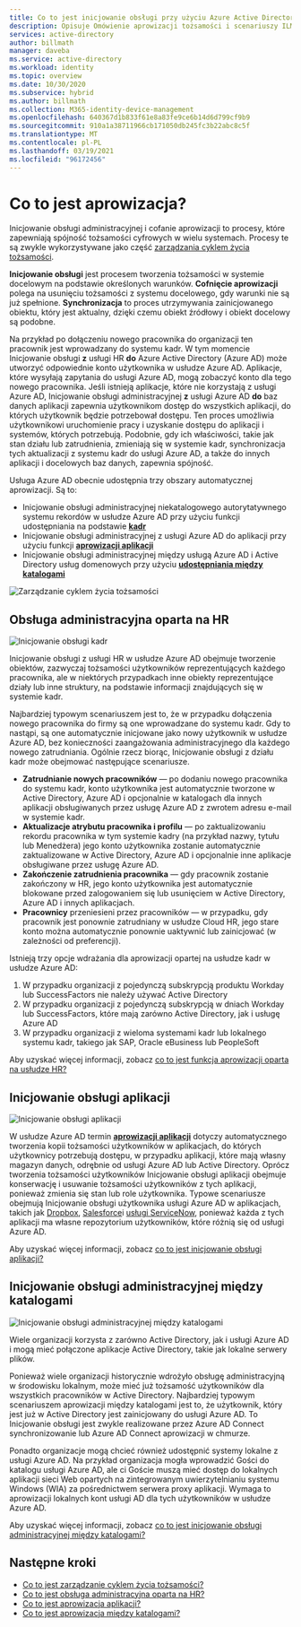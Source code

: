 ```yaml
---
title: Co to jest inicjowanie obsługi przy użyciu Azure Active Directory? | Microsoft Docs
description: Opisuje Omówienie aprowizacji tożsamości i scenariuszy ILM.
services: active-directory
author: billmath
manager: daveba
ms.service: active-directory
ms.workload: identity
ms.topic: overview
ms.date: 10/30/2020
ms.subservice: hybrid
ms.author: billmath
ms.collection: M365-identity-device-management
ms.openlocfilehash: 640367d1b833f61e8a83fe9ce6b14d6d799cf9b9
ms.sourcegitcommit: 910a1a38711966cb171050db245fc3b22abc8c5f
ms.translationtype: MT
ms.contentlocale: pl-PL
ms.lasthandoff: 03/19/2021
ms.locfileid: "96172456"
---
```

# <a name="what-is-provisioning"></a>Co to jest aprowizacja?

Inicjowanie obsługi administracyjnej i cofanie aprowizacji to procesy, które zapewniają spójność tożsamości cyfrowych w wielu systemach.  Procesy te są zwykle wykorzystywane jako część [zarządzania cyklem życia tożsamości](what-is-identity-lifecycle-management.md).

**Inicjowanie obsługi** jest procesem tworzenia tożsamości w systemie docelowym na podstawie określonych warunków.  **Cofnięcie aprowizacji** polega na usunięciu tożsamości z systemu docelowego, gdy warunki nie są już spełnione. **Synchronizacja** to proces utrzymywania zainicjowanego obiektu, który jest aktualny, dzięki czemu obiekt źródłowy i obiekt docelowy są podobne.

Na przykład po dołączeniu nowego pracownika do organizacji ten pracownik jest wprowadzany do systemu kadr.  W tym momencie Inicjowanie obsługi **z** usługi HR **do** Azure Active Directory (Azure AD) może utworzyć odpowiednie konto użytkownika w usłudze Azure AD. Aplikacje, które wysyłają zapytania do usługi Azure AD, mogą zobaczyć konto dla tego nowego pracownika.  Jeśli istnieją aplikacje, które nie korzystają z usługi Azure AD, Inicjowanie obsługi administracyjnej **z** usługi Azure AD **do** baz danych aplikacji zapewnia użytkownikom dostęp do wszystkich aplikacji, do których użytkownik będzie potrzebował dostępu.  Ten proces umożliwia użytkownikowi uruchomienie pracy i uzyskanie dostępu do aplikacji i systemów, których potrzebują.  Podobnie, gdy ich właściwości, takie jak stan działu lub zatrudnienia, zmieniają się w systemie kadr, synchronizacja tych aktualizacji z systemu kadr do usługi Azure AD, a także do innych aplikacji i docelowych baz danych, zapewnia spójność.

Usługa Azure AD obecnie udostępnia trzy obszary automatycznej aprowizacji.  Są to:  

- Inicjowanie obsługi administracyjnej niekatalogowego autorytatywnego systemu rekordów w usłudze Azure AD przy użyciu funkcji udostępniania na podstawie **[kadr](#hr-driven-provisioning)**  
- Inicjowanie obsługi administracyjnej z usługi Azure AD do aplikacji przy użyciu funkcji **[aprowizacji aplikacji](#app-provisioning)**  
- Inicjowanie obsługi administracyjnej między usługą Azure AD i Active Directory usług domenowych przy użyciu **[udostępniania między katalogami](#inter-directory-provisioning)** 

![Zarządzanie cyklem życia tożsamości](media/what-is-provisioning/provisioning.png)

## <a name="hr-driven-provisioning"></a>Obsługa administracyjna oparta na HR

![Inicjowanie obsługi kadr](media/what-is-provisioning/cloud-2a.png)

Inicjowanie obsługi z usługi HR w usłudze Azure AD obejmuje tworzenie obiektów, zazwyczaj tożsamości użytkowników reprezentujących każdego pracownika, ale w niektórych przypadkach inne obiekty reprezentujące działy lub inne struktury, na podstawie informacji znajdujących się w systemie kadr.  

Najbardziej typowym scenariuszem jest to, że w przypadku dołączenia nowego pracownika do firmy są one wprowadzane do systemu kadr.  Gdy to nastąpi, są one automatycznie inicjowane jako nowy użytkownik w usłudze Azure AD, bez konieczności zaangażowania administracyjnego dla każdego nowego zatrudniania.  Ogólnie rzecz biorąc, Inicjowanie obsługi z działu kadr może obejmować następujące scenariusze.

- **Zatrudnianie nowych pracowników** — po dodaniu nowego pracownika do systemu kadr, konto użytkownika jest automatycznie tworzone w Active Directory, Azure AD i opcjonalnie w katalogach dla innych aplikacji obsługiwanych przez usługę Azure AD z zwrotem adresu e-mail w systemie kadr.
- **Aktualizacje atrybutu pracownika i profilu** — po zaktualizowaniu rekordu pracownika w tym systemie kadry (na przykład nazwy, tytułu lub Menedżera) jego konto użytkownika zostanie automatycznie zaktualizowane w Active Directory, Azure AD i opcjonalnie inne aplikacje obsługiwane przez usługę Azure AD.
- **Zakończenie zatrudnienia pracownika** — gdy pracownik zostanie zakończony w HR, jego konto użytkownika jest automatycznie blokowane przed zalogowaniem się lub usunięciem w Active Directory, Azure AD i innych aplikacjach.
- **Pracownicy** przeniesieni przez pracowników — w przypadku, gdy pracownik jest ponownie zatrudniany w usłudze Cloud HR, jego stare konto można automatycznie ponownie uaktywnić lub zainicjować (w zależności od preferencji).

Istnieją trzy opcje wdrażania dla aprowizacji opartej na usłudze kadr w usłudze Azure AD:

1. W przypadku organizacji z pojedynczą subskrypcją produktu Workday lub SuccessFactors nie należy używać Active Directory
1. W przypadku organizacji z pojedynczą subskrypcją w dniach Workday lub SuccessFactors, które mają zarówno Active Directory, jak i usługę Azure AD
1. W przypadku organizacji z wieloma systemami kadr lub lokalnego systemu kadr, takiego jak SAP, Oracle eBusiness lub PeopleSoft

Aby uzyskać więcej informacji, zobacz [co to jest funkcja aprowizacji oparta na usłudze HR?](what-is-hr-driven-provisioning.md)

## <a name="app-provisioning"></a>Inicjowanie obsługi aplikacji

![Inicjowanie obsługi aplikacji](media/what-is-provisioning/cloud-3b.png)

W usłudze Azure AD termin **[aprowizacji aplikacji](../app-provisioning/user-provisioning.md)** dotyczy automatycznego tworzenia kopii tożsamości użytkowników w aplikacjach, do których użytkownicy potrzebują dostępu, w przypadku aplikacji, które mają własny magazyn danych, odrębnie od usługi Azure AD lub Active Directory. Oprócz tworzenia tożsamości użytkowników Inicjowanie obsługi aplikacji obejmuje konserwację i usuwanie tożsamości użytkowników z tych aplikacji, ponieważ zmienia się stan lub role użytkownika. Typowe scenariusze obejmują Inicjowanie obsługi użytkownika usługi Azure AD w aplikacjach, takich jak [Dropbox](../saas-apps/dropboxforbusiness-provisioning-tutorial.md), [Salesforce](../saas-apps/salesforce-provisioning-tutorial.md)i [usługi ServiceNow](../saas-apps/servicenow-provisioning-tutorial.md), ponieważ każda z tych aplikacji ma własne repozytorium użytkowników, które różnią się od usługi Azure AD.

Aby uzyskać więcej informacji, zobacz [co to jest inicjowanie obsługi aplikacji?](what-is-app-provisioning.md)

## <a name="inter-directory-provisioning"></a>Inicjowanie obsługi administracyjnej między katalogami

![Inicjowanie obsługi administracyjnej między katalogami](media/what-is-provisioning/cloud-4a.png)

Wiele organizacji korzysta z zarówno Active Directory, jak i usługi Azure AD i mogą mieć połączone aplikacje Active Directory, takie jak lokalne serwery plików.

Ponieważ wiele organizacji historycznie wdrożyło obsługę administracyjną w środowisku lokalnym, może mieć już tożsamość użytkowników dla wszystkich pracowników w Active Directory.   Najbardziej typowym scenariuszem aprowizacji między katalogami jest to, że użytkownik, który jest już w Active Directory jest zainicjowany do usługi Azure AD.  To Inicjowanie obsługi jest zwykle realizowane przez Azure AD Connect synchronizowanie lub Azure AD Connect aprowizacji w chmurze. 

Ponadto organizacje mogą chcieć również udostępnić systemy lokalne z usługi Azure AD.  Na przykład organizacja mogła wprowadzić Gości do katalogu usługi Azure AD, ale ci Goście muszą mieć dostęp do lokalnych aplikacji sieci Web opartych na zintegrowanym uwierzytelnianiu systemu Windows (WIA) za pośrednictwem serwera proxy aplikacji.  Wymaga to aprowizacji lokalnych kont usługi AD dla tych użytkowników w usłudze Azure AD.

Aby uzyskać więcej informacji, zobacz [co to jest inicjowanie obsługi administracyjnej między katalogami?](what-is-inter-directory-provisioning.md)

 
## <a name="next-steps"></a>Następne kroki 
- [Co to jest zarządzanie cyklem życia tożsamości?](what-is-identity-lifecycle-management.md)
- [Co to jest obsługa administracyjna oparta na HR?](what-is-hr-driven-provisioning.md)
- [Co to jest aprowizacja aplikacji?](what-is-app-provisioning.md)
- [Co to jest aprowizacja między katalogami?](what-is-inter-directory-provisioning.md)